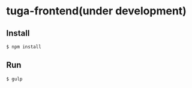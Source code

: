 # tuga-frontend(under development)

## Install

```
$ npm install
```

## Run

``````
$ gulp

``````
